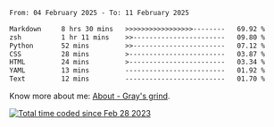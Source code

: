 <!--START_SECTION:waka-->

```txt
From: 04 February 2025 - To: 11 February 2025

Markdown     8 hrs 30 mins   >>>>>>>>>>>>>>>>>--------   69.92 %
zsh          1 hr 11 mins    >>-----------------------   09.80 %
Python       52 mins         >>-----------------------   07.12 %
CSS          28 mins         >------------------------   03.87 %
HTML         24 mins         >------------------------   03.34 %
YAML         13 mins         -------------------------   01.92 %
Text         12 mins         -------------------------   01.70 %
```

<!--END_SECTION:waka-->

<!-- [![grayxu's github stats](https://github-readme-stats.vercel.app/api?username=grayxu&count_private=true&show_icons=true)](https://github.com/grayxu) -->

Know more about me: [About - Gray's grind](https://www.grayxu.cn/).
<p align="left">
  <a href="https://wakatime.com/@c69eb31e-43a1-463f-8968-c3449e386f57"><img src="https://wakatime.com/badge/user/c69eb31e-43a1-463f-8968-c3449e386f57.svg" title="Total time coded since Feb 28 2023" /></a>
</p>

